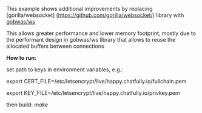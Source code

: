 This example shows additional improvements by replacing  [gorilla/websocket]
(https://github.com/gorilla/websocket/) library with [gobwas/ws](https://github.com/gobwas/ws)


This allows greater performance and lower memory footprint, 
mostly due to the performant design in gobwas/ws library 
that allows to reuse the allocated buffers between connections

**How to run:**

set path to keys in environment variables, e.g.:

export CERT_FILE=/etc/letsencrypt/live/happy.chatfully.io/fullchain.pem

export KEY_FILE=/etc/letsencrypt/live/happy.chatfully.io/privkey.pem

then build:
_make_
